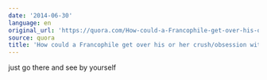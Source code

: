 ```yaml
---
date: '2014-06-30'
language: en
original_url: 'https://quora.com/How-could-a-Francophile-get-over-his-or-her-crush-obsession-with-France/answer/Clément-Renaud'
source: quora
title: 'How could a Francophile get over his or her crush/obsession with France?'
---
```


just go there and see by yourself
